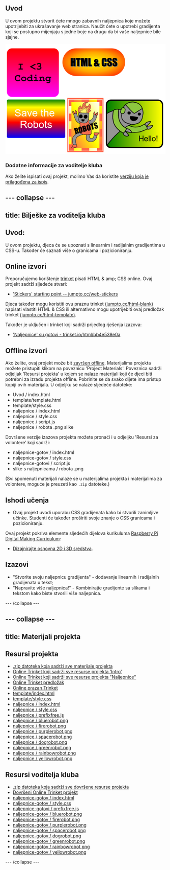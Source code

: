 ## Uvod

U ovom projektu stvorit ćete mnogo zabavnih naljepnica koje možete upotrijebiti za ukrašavanje web stranica. Naučit ćete o upotrebi gradijenta koji se postupno mijenjaju s jedne boje na drugu da bi vaše naljepnice bile sjajne.

![screenshot](images/stickers-finished.png)

### Dodatne informacije za voditelje kluba

Ako želite ispisati ovaj projekt, molimo Vas da koristite [verziju koja je prilagođena za ispis](https://projects.raspberrypi.org/en/projects/stickers/print).

## \--- collapse \---

## title: Bilješke za voditelja kluba

## Uvod:

U ovom projektu, djeca će se upoznati s linearnim i radijalnim gradijentima u CSS-u. Također će saznati više o granicama i pozicioniranju.

## Online izvori

Preporučujemo korištenje [trinket](https://trinket.io/) pisati HTML & amp; CSS online. Ovaj projekt sadrži sljedeće stvari:

* ['Stickers' starting point -- jumpto.cc/web-stickers](http://jumpto.cc/web-stickers)

Djeca također mogu koristiti ovu praznu trinket [(jumpto.cc/html-blank)](http://jumpto.cc/html-blank) napisati vlastiti HTML & CSS ili alternativno mogu upotrijebiti ovaj predložak trinket [(jumpto.cc/html-template)](http://jumpto.cc/html-template).

Također je uključen i trinket koji sadrži prijedlog rješenja izazova:

* ['Naljepnice' su gotovi - trinket.io/html/bb4e538e0a](https://trinket.io/html/bb4e538e0a)

## Offline izvori

Ako želite, ovaj projekt može bit [završen offline](https://www.codeclubprojects.org/en-GB/resources/webdev-working-offline/). Materijalima projekta možete pristupiti klikom na poveznicu 'Project Materials'. Poveznica sadrži odjeljak 'Resursi projekta' u kojem se nalaze materijali koji će djeci biti potrebni za izradu projekta offline. Pobrinite se da svako dijete ima pristup kopiji ovih materijala. U odjeljku se nalaze sljedeće datoteke:

* Uvod / index.html
* template/template.html
* template/style.css
* naljepnice / index.html
* naljepnice / style.css
* naljepnice / script.js
* naljepnice / robota .png slike

Dovršene verzije izazova projekta možete pronaći i u odjeljku 'Resursi za volontere' koji sadrži:

* naljepnice-gotov / index.html
* naljepnice-gotov / style.css
* naljepnice-gotovi / script.js
* slike s naljepnicama / robota .png

(Svi spomenuti materijali nalaze se u materijalima projekta i materijalima za volontere, moguće je preuzeti kao `.zip` datoteke.)

## Ishodi učenja

* Ovaj projekt uvodi uporabu CSS gradijenata kako bi stvorili zanimljive učinke. Studenti će također proširiti svoje znanje o CSS granicama i pozicioniranju. 

Ovaj projekt pokriva elemente sljedećih dijelova kurikuluma [Raspberry Pi Digital Making Curriculum](http://rpf.io/curriculum):

* [Dizajnirajte osnovna 2D i 3D sredstva](https://www.raspberrypi.org/curriculum/design/creator).

## Izazovi

* "Stvorite svoju naljepnicu gradijenta" - dodavanje linearnih i radijalnih gradijenata u tekst;
* "Napravite više naljepnica!" - Kombinirajte gradijente sa slikama i tekstom kako biste stvorili više naljepnica.

\--- /collapse \---

## \--- collapse \---

## title: Materijali projekta

## Resursi projekta

* [.zip datoteka koja sadrži sve materijale projekta](resources/stickers-project-resources.zip)
* [Online Trinket koji sadrži sve resurse projekta 'Intro'](http://jumpto.cc/web-intro)
* [Online Trinket koji sadrži sve resurse projekta "Naljepnice"](http://jumpto.cc/web-stickers)
* [Online Trinket predložak](http://jumpto.cc/trinket-template)
* [Online prazan Trinket](http://jumpto.cc/trinket-blank)
* [template/index.html](resources/template-index.html)
* [template/style.css](resources/template-style.css)
* [naljepnice / index.html](resources/stickers-index.html)
* [naljepnice / style.css](resources/stickers-style.css)
* [naljepnice / prefixfree.js](resources/stickers-prefixfree.js)
* [naljepnice / bluerobot.png](resources/stickers-bluerobot.png)
* [naljepnice / firerobot.png](resources/stickers-firerobot.png)
* [naljepnice / purplerobot.png](resources/stickers-purplerobot.png)
* [naljepnice / spacerobot.png](resources/stickers-spacerobot.png)
* [naljepnice / dogrobot.png](resources/stickers-dogrobot.png)
* [naljepnice / greenrobot.png](resources/stickers-greenrobot.png)
* [naljepnice / rainbowrobot.png](resources/stickers-rainbowrobot.png)
* [naljepnice / yellowrobot.png](resources/stickers-yellowrobot.png)

## Resursi voditelja kluba

* [.zip datoteka koja sadrži sve dovršene resurse projekta](resources/stickers-volunteer-resources.zip)
* [Dovršeni Online Trinket projekt](https://trinket.io/html/bb4e538e0a)
* [naljepnice-gotov / index.html](resources/stickers-finished-index.html)
* [naljepnice-gotov / style.css](resources/stickers-finished-style.css)
* [naljepnice-gotovi / prefixfree.js](resources/stickers-finished-prefixfree.js)
* [naljepnice-gotov / bluerobot.png](resources/stickers-finished-bluerobot.png)
* [naljepnice-gotov / firerobot.png](resources/stickers-finished-firerobot.png)
* [naljepnice-gotov / purplerobot.png](resources/stickers-finished-purplerobot.png)
* [naljepnice-gotov / spacerobot.png](resources/stickers-finished-spacerobot.png)
* [naljepnice-gotov / dogrobot.png](resources/stickers-finished-dogrobot.png)
* [naljepnice-gotov / greenrobot.png](resources/stickers-finished-greenrobot.png)
* [naljepnice-gotov / rainbowrobot.png](resources/stickers-finished-rainbowrobot.png)
* [naljepnice-gotov / yellowrobot.png](resources/stickers-finished-yellowrobot.png)

\--- /collapse \---